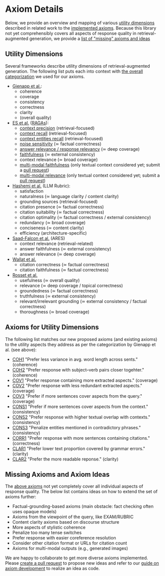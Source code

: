 # Axiom Details

Below, we provide an overview and mapping of various [utility dimensions](#utility-dimensions) described in related work to the [implemented axioms](#axioms-for-utility-dimensions). Because this library not yet comprehensibly covers all aspects of response quality in retrieval-augmented generation, we provide a [list of "missing" axioms and ideas](#missing-axioms-and-axiom-ideas)

## Utility Dimensions

Several frameworks describe utility dimensions of retrieval-augmented generation. The following list puts each into context with [the overall categorization](https://doi.org/10.1145/3626772.3657849) we used for our axioms.

- [Gienapp et al.](https://doi.org/10.1145/3626772.3657849):
  - coherence
  - coverage
  - consistency
  - correctness
  - clarity
  - (overall quality)
- [ES et al.](https://aclanthology.org/2024.eacl-demo.16/) ([RAGAs](https://github.com/explodinggradients/ragas)):
  - [context precision](https://docs.ragas.io/en/stable/concepts/metrics/available_metrics/context_precision/) (retrieval-focused)
  - [context recall](https://docs.ragas.io/en/stable/concepts/metrics/available_metrics/context_recall/) (retrieval-focused)
  - [context entities recall](https://docs.ragas.io/en/stable/concepts/metrics/available_metrics/context_entities_recall/) (retrieval-focused)
  - [noise sensitivity](https://docs.ragas.io/en/stable/concepts/metrics/available_metrics/noise_sensitivity/) (≃ factual correctness)
  - [answer relevance / response relevancy](https://docs.ragas.io/en/stable/concepts/metrics/available_metrics/answer_relevance/) (≃ deep coverage)
  - [faithfulness](https://docs.ragas.io/en/stable/concepts/metrics/available_metrics/faithfulness/) (≃ external consistency)
  - context relevance (≃ broad coverage)
  - [multi-modal faithfulness](https://docs.ragas.io/en/stable/concepts/metrics/available_metrics/multi_modal_faithfulness/) (only textual context considered yet; submit a [pull request](#TODO))
  - [multi-modal relevance](https://docs.ragas.io/en/stable/concepts/metrics/available_metrics/multi_modal_relevance/) (only textual context considered yet; submit a [pull request](#TODO))
- [Hashemi et al.](https://aclanthology.org/2024.acl-long.745v2) (LLM Rubric):
  - satisfaction
  - naturalness (≃ language clarity / content clarity)
  - grounding sources (retrieval-focused)
  - citation presence (≃ factual correctness)
  - citation suitability (≃ factual correctness)
  - citation optimality (≃ factual correctness / external consistency)
  - redundancy (≃ broad coverage)
  - conciseness (≃ content clarity)
  - efficiency (architecture-specific)
- [Saad-Falcon et al.](https://doi.org/10.18653/v1/2024.naacl-long.20) (ARES)
  - context relevance (retrieval-related)
  - answer faithfulness (≃ external consistency)
  - answer relevance (≃ deep coverage)
- [Wallat et al.](https://arxiv.org/abs/2412.18004)
  - citation correctness (≃ factual correctness)
  - citation faithfulness (≃ factual correctness)
- [Rosset et al.](https://doi.org/10.18653/v1/2023.emnlp-main.702)
  - usefulness (≃ overall quality)
  - relevance (≃ deep coverage / topical correctness)
  - groundedness (≃ factual correctness)
  - truthfulness (≃ external consistency)
  - relevant/irrelevant grounding (≃ external consistency / factual correctness)
  - thoroughness (≃ broad coverage)

## Axioms for Utility Dimensions

The following list matches our new proposed axioms (and existing axioms) to the utility aspects they address as per the categorization by Gienapp et al. (see above):

- [COH1](/ir_axioms/axiom/generation/coherence.py) "Prefer less variance in avg. word length across sents." (coherence)
- [COH2](/ir_axioms/axiom/generation/coherence.py) "Prefer response with subject–verb pairs closer togehter." (coherence)
- [COV1](/ir_axioms/axiom/generation/coverage.py) "Prefer response containing more extracted aspects." (coverage)
- [COV2](/ir_axioms/axiom/generation/coverage.py) "Prefer response with less redundant extracted aspects." (coverage)
- [COV3](/ir_axioms/axiom/generation/coverage.py) "Prefer if more sentences cover aspects from the query." (coverage)
- [CONS1](/ir_axioms/axiom/generation/consistency.py) "Prefer if more sentences cover aspects from the context." (consistency)
- [CONS2](/ir_axioms/axiom/generation/consistency.py) "Prefer response with higher textual overlap with contexts." (consistency)
- [CONS3](/ir_axioms/axiom/generation/consistency.py) "Penalize entities mentioned in contradictory phrases." (consistency)
- [CORR1](/ir_axioms/axiom/generation/correctness.py) "Prefer response with more sentences containing citations." (correctness)
- [CLAR1](/ir_axioms/axiom/generation/clarity.py) "Prefer lower text proportion covered by grammar errors." (clarity)
- [CLAR2](/ir_axioms/axiom/generation/clarity.py) "Prefer the more readable reponse." (clarity)

## Missing Axioms and Axiom Ideas

The [above axioms](#axioms-for-utility-dimensions) not yet completely cover all individual aspects of response quality. The below list contains ideas on how to extend the set of axioms further:

- Factual-grounding-based axioms (main obstacle: fact checking often uses opaque models)
- Axioms from the viewpoint of the query, like EXAM/RUBRIC
- Content clarity axioms based on discourse structure
- More aspects of stylistic coherence
- Penalize too many tense switches
- Prefer response with easier coreference resolution
- Consider other citation format or URLs for citation count
- Axioms for multi-modal outputs (e.g., generated images)

We are happy to collaborate to get more diverse axioms implemented.
Please [create a pull request](#todo) to propose new ideas and refer to our [guide on axiom development](./axiom-development.md) to realize an idea as code.

